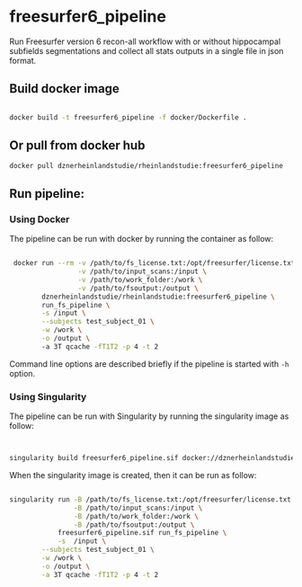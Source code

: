 # freesurfer6_pipeline
Run Freesurfer version 6 recon-all workflow with or without hippocampal subfields segmentations and collect all stats outputs in a single file in json format.

## Build docker image

```bash

docker build -t freesurfer6_pipeline -f docker/Dockerfile .

```

## Or pull from docker hub
```
docker pull dznerheinlandstudie/rheinlandstudie:freesurfer6_pipeline
```

## Run pipeline: 

### Using Docker

The pipeline can be run with docker by running the container as follow:


```bash

 docker run --rm -v /path/to/fs_license.txt:/opt/freesurfer/license.txt \
                 -v /path/to/input_scans:/input \
                 -v /path/to/work_folder:/work \
                 -v /path/to/fsoutput:/output \
        dznerheinlandstudie/rheinlandstudie:freesurfer6_pipeline \
        run_fs_pipeline \
        -s /input \
        --subjects test_subject_01 \
        -w /work \
        -o /output \ 
        -a 3T qcache -fT1T2 -p 4 -t 2

```

Command line options are described briefly if the pipeline is started with ```-h ``` option.


### Using Singularity

The pipeline can be run with Singularity by running the singularity image as follow:

```bash


singularity build freesurfer6_pipeline.sif docker://dznerheinlandstudie/rheinlandstudie:freesurfer6_pipeline

```

When the singularity image is created, then it can be run as follow:

```bash

singularity run -B /path/to/fs_license.txt:/opt/freesurfer/license.txt \
                -B /path/to/input_scans:/input \
                -B /path/to/work_folder:/work \
                -B /path/to/fsoutput:/output \
            freesurfer6_pipeline.sif run_fs_pipeline \
            -s  /input \
        --subjects test_subject_01 \
        -w /work \
        -o /output \
        -a 3T qcache -fT1T2 -p 4 -t 2
```



